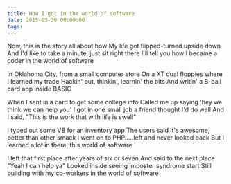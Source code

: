 ```yaml
---
title: How I got in the world of software
date: 2015-03-30 00:00:00
tags:
---
```

Now, this is the story all about how
My life got flipped-turned upside down
And I'd like to take a minute, just sit right there
I'll tell you how I became a coder in the world of software
<!-- more -->
In Oklahoma City, from a small computer store
On a XT dual floppies where I learned my trade
Hackin' out, thinkin', learnin' the bits
And writin' a B-ball card app inside BASIC

When I sent in a card to get some college info
Called me up saying 'hey we think we can help you'
I got in one small job a friend thought I'd do well
And I said, "This is the work that with life is swell"

I typed out some VB for an inventory app
The users said it's awesome, better than other smack
I went on to PHP.....left and never looked back
But I learned a lot in there, this world of software

I left that first place after years of six or seven
And said to the next place "Yeah I can help ya"
Looked inside seeing imposter syndrome start
Still building with my co-workers in the world of software
